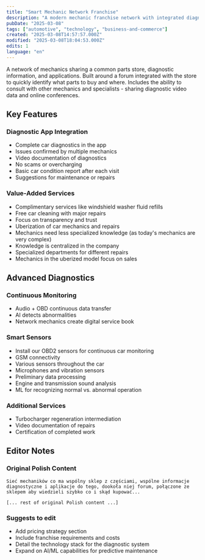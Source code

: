 ```yaml
---
title: "Smart Mechanic Network Franchise"
description: "A modern mechanic franchise network with integrated diagnostics, shared parts inventory, and expert consultation system"
pubDate: "2025-03-08"
tags: ["automotive", "technology", "business-and-commerce"]
created: "2025-03-08T14:57:57.000Z"
modified: "2025-03-08T18:04:53.000Z"
edits: 1
language: "en"
---
```


A network of mechanics sharing a common parts store, diagnostic information, and applications. Built around a forum integrated with the store to quickly identify what parts to buy and where. Includes the ability to consult with other mechanics and specialists - sharing diagnostic video data and online conferences.

## Key Features

### Diagnostic App Integration
- Complete car diagnostics in the app
- Issues confirmed by multiple mechanics
- Video documentation of diagnostics
- No scams or overcharging
- Basic car condition report after each visit
- Suggestions for maintenance or repairs

### Value-Added Services
- Complimentary services like windshield washer fluid refills
- Free car cleaning with major repairs
- Focus on transparency and trust
- Uberization of car mechanics and repairs
- Mechanics need less specialized knowledge (as today's mechanics are very complex)
- Knowledge is centralized in the company
- Specialized departments for different repairs
- Mechanics in the uberized model focus on sales

## Advanced Diagnostics

### Continuous Monitoring
- Audio + OBD continuous data transfer
- AI detects abnormalities
- Network mechanics create digital service book

### Smart Sensors
- Install our OBD2 sensors for continuous car monitoring
- GSM connectivity
- Various sensors throughout the car
- Microphones and vibration sensors
- Preliminary data processing
- Engine and transmission sound analysis
- ML for recognizing normal vs. abnormal operation

### Additional Services
- Turbocharger regeneration intermediation
- Video documentation of repairs
- Certification of completed work

## Editor Notes

### Original Polish Content
```
Sieć mechaników co ma wspólny sklep z częściami, wspólne informacje diagnostyczne i aplikacje do tego, dookoła niej forum, połączone ze sklepem aby wiedzieli szybko co i skąd kupować...

[... rest of original Polish content ...]
```

### Suggests to edit
- Add pricing strategy section
- Include franchise requirements and costs
- Detail the technology stack for the diagnostic system
- Expand on AI/ML capabilities for predictive maintenance 